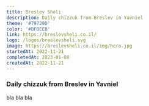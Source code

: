 ```yaml
---
title: Breslev Sheli
description: Daily chizzuk from Breslev in Yavniel
theme: '#79729D'
color: '#BFBEEB'
link: https://breslevsheli.co.il/
logo: /logos/breslevsheli.svg
image: https://breslevsheli.co.il/img/hero.jpg
startedAt: 2022-11-21
completedAt: 2023-01-08
createdAt: 2022-11-21
---
```


### Daily chizzuk from Breslev in Yavniel

bla bla bla
